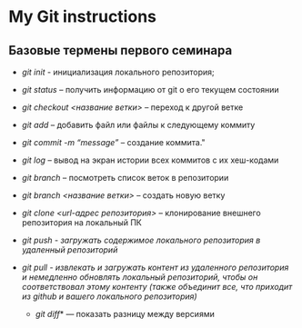 # My Git instructions

## Базовые термены первого семинара

* *git init* - инициализация локального репозитория;

* *git status* – получить информацию от git о его текущем состоянии

* *git checkout <название ветки>* – переход к другой ветке

* *git add* – добавить файл или файлы к следующему коммиту

* *git commit -m “message”* – создание коммита."

* *git log* – вывод на экран истории всех коммитов с их хеш-кодами

* *git branch* – посмотреть список веток в репозитории

* *git branch <название ветки>* – создать новую ветку

* *git clone <url-адрес репозитория>* – клонирование внешнего репозитория на  локальный ПК

* *git push - загружать содержимое локального репозитория в удаленный репозиторий*

* *git pull - извлекать и загружать контент из удаленного репозитория и немедленно обновлять локальный репозиторий, чтобы он соответствовал этому контенту*
  *(также объединит все, что приходит из github и вашего локального репозитория)*

  * *git diff** — показать разницу между версиями